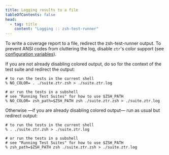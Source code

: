 ```yaml
---
title: Logging results to a file
tableOfContents: false
head:
  - tag: title
    content: "Logging :: zsh-test-runner"
---
```


To write a coverage report to a file, redirect the zsh-test-runner output. To prevent ANSI codes from cluttering the log, disable `ztr`'s color support (see [configuration variables](#configuration)).

If you are not already disabling colored output, do so for the context of the test suite and redirect the output:

```shell
# to run the tests in the current shell
% NO_COLOR= . ./suite.ztr.zsh > ./suite.ztr.log

# or run the tests in a subshell
# see "Running Test Suites" for how to use $ZSH_PATH
% NO_COLOR= zsh_path=$ZSH_PATH zsh ./suite.ztr.zsh > ./suite.ztr.log
```

Otherwise —if you are already disabling colored output— run as usual but redirect output:

```shell
# to run the tests in the current shell
% . ./suite.ztr.zsh > ./suite.ztr.log

# or run the tests in a subshell
# see "Running Test Suites" for how to use $ZSH_PATH
% zsh_path=$ZSH_PATH zsh ./suite.ztr.zsh > ./suite.ztr.log
```